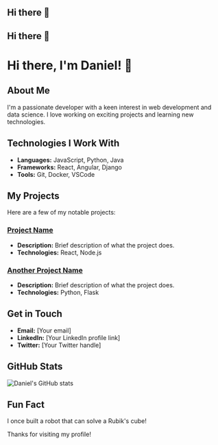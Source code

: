 ## Hi there 👋

<!--
**saintdannyyy/saintdannyyy** is a ✨ _special_ ✨ repository because its `README.md` (this file) appears on your GitHub profile.

Here are some ideas to get you started:

- 🔭 I’m currently working on ...
- 🌱 I’m currently learning ...
- 👯 I’m looking to collaborate on ...
- 🤔 I’m looking for help with ...
- 💬 Ask me about ...
- 📫 How to reach me: ...
- 😄 Pronouns: ...
- ⚡ Fun fact: ...
-->
## Hi there 👋

# Hi there, I'm Daniel! 👋

## About Me
I'm a passionate developer with a keen interest in web development and data science. I love working on exciting projects and learning new technologies.

## Technologies I Work With
- **Languages:** JavaScript, Python, Java
- **Frameworks:** React, Angular, Django
- **Tools:** Git, Docker, VSCode

## My Projects
Here are a few of my notable projects:

### [Project Name](link-to-project)
- **Description:** Brief description of what the project does.
- **Technologies:** React, Node.js

### [Another Project Name](link-to-project)
- **Description:** Brief description of what the project does.
- **Technologies:** Python, Flask

## Get in Touch
- **Email:** [Your email]
- **LinkedIn:** [Your LinkedIn profile link]
- **Twitter:** [Your Twitter handle]

## GitHub Stats
![Daniel's GitHub stats](https://github-readme-stats.vercel.app/api?username=saintdannyyy&show_icons=true&theme=radical)

## Fun Fact
I once built a robot that can solve a Rubik's cube!

Thanks for visiting my profile!
